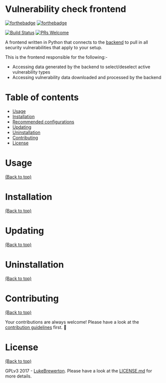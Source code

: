 # Vulnerability check frontend

[![forthebadge](http://forthebadge.com/images/badges/made-with-python.svg)](http://forthebadge.com)
[![forthebadge](http://forthebadge.com/images/badges/built-with-love.svg)](http://forthebadge.com)

[![Build Status](https://travis-ci.org/lukebrewerton/vuln_frontend.svg?branch=master)](https://travis-ci.org/lukebrewerton/vuln_backend)
[![PRs Welcome](https://img.shields.io/badge/PRs-welcome-brightgreen.svg?style=shields)](http://makeapullrequest.com)

A frontend written in Python that connects to the [backend](https://github.com/lukebrewerton/vuln_backend) to pull in all security vulnerabilities that apply to your setup.

This is the frontend responsible for the following:-

- Accessing data generated by the backend to select/deselect active vulnerability types
- Accessing vulnerability data downloaded and processed by the backend



# Table of contents

- [Usage](#usage)
- [Installation](#installation)
- [Recommended configurations](#recommended-configurations)
- [Updating](#updating)
- [Uninstallation](#uninstallation)
- [Contributing](#contributing)
- [License](#license)

# Usage

[(Back to top)](#table-of-contents)



# Installation

[(Back to top)](#table-of-contents)



# Updating

[(Back to top)](#table-of-contents)



# Uninstallation

[(Back to top)](#table-of-contents)



# Contributing

[(Back to top)](#table-of-contents)

Your contributions are always welcome! Please have a look at the [contribution guidelines](CONTRIBUTING.md) first. :tada:

# License

[(Back to top)](#table-of-contents)


GPLv3 2017 - [LukeBrewerton](https://github.com/lukebrewerton/). Please have a look at the [LICENSE.md](LICENSE.md) for more details.
